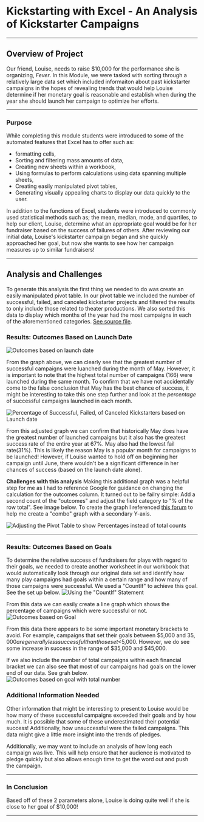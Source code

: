 # Kickstarting with Excel - An Analysis of Kickstarter Campaigns
- - -
## Overview of Project
Our friend, Louise, needs to raise $10,000 for the performance she is organizing, *Fever*.  In this Module, we were tasked with sorting through a relatively large data set which included informaiton about past kickstarter campaigns in the hopes of revealing trends that would help Louise determine if her monetary goal is reasonable and establish when during the year she should launch her campaign to optimize her efforts.
- - -
### Purpose
While completing this module students were introduced to some of the automated features that Excel has to offer such as:
 - formatting cells,
 - Sorting and filtering mass amounts of data,
 - Creating new sheets within a workbook,
 - Using formulas to perform calculations using data spanning multiple sheets,
 - Creating easily manipulated pivot tables,
 - Generating visually appealing charts to display our data quickly to the user.

In addition to the functions of Excel, students were introduced to commonly used statistical methods such as; the mean, median, mode, and quartiles, to help our client, Louise, determine what an appropriate goal would be for her fundraiser based on the success of failures of others.  After reviewing our initial data, Louise's kickstarter campaign began and she quickly approached her goal, but now she wants to see how her campaign measures up to similar fundraisers!

- - -
## Analysis and Challenges
To generate this analysis the first thing we needed to do was create an easily manipulated pivot table.  In our pivot table we included the number of successful, failed, and canceled kickstarter projects and filtered the results to only include those related to theater productions.  We also sorted this data to display which months of the year had the most campaigns in each of the aforementioned categories.  [See source file](https://github.com/murphyk2021/kickstarter-analysis/blob/b11972e9a999ab2e392073dc4cf2b469af3d40a8/Kickstarter_Challenge.xlsx%20-%20Copy.zip).

### Results:  Outcomes Based on Launch Date

![Outcomes based on launch date](https://github.com/murphyk2021/kickstarter-analysis/blob/4ef50dc63bad0f72920e3418cfb52275bbced9d5/Theater_outcomes_vs_Launch.png)


From the graph above, we can clearly see that the greatest number of successful campaigns were luanched during the month of May.  However, it is important to note that the highest total number of campaigns (166) were launched during the same month. To confirm that we have not accidentally come to the false conclusion that May has the best chance of success, it might be interesting to take this one step further and look at the *percentage* of successful campaigns launched in each month. 

![Percentage of Successful, Failed, of Canceled Kickstarters based on Launch date](https://github.com/murphyk2021/kickstarter-analysis/blob/4f5b13f948bb4e31eff157e442898b7778bf40c7/Theater_outcomes_vs_Launch_Percentage.png)

From this adjusted graph we can confirm that historically May does have the greatest number of launched campaigns but it also has the greatest success rate of the entire year at 67%.  May also had the lowest fail rate(31%).  This is likely the reason May is a popular month for campaigns to be launched! However, if Louise wanted to hold off on beginning her campaign until June, there wouldn't be a significant difference in her chances of success (based on the launch date alone).

**Challenges with this analysis**
Making this additional graph was a helpful step for me as I had to reference Google for guidance on changing the calculation for the outcomes column. It turned out to be failry simple: Add a second count of the "outcomes" and adjust the field category to "% of the row total".  See image below.  To create the graph I referenced [this forum](https://superuser.com/questions/1327704/excel-pivot-with-percentage-and-count-on-bar-graph) to help me create a "combo" graph with a secondary Y-axis.

![Adjusting the Pivot Table to show Percentages instead of total counts](https://github.com/murphyk2021/kickstarter-analysis/blob/4ef50dc63bad0f72920e3418cfb52275bbced9d5/making%20a%20percentage%20of%20the%20s_f_c%20kickstarters%20by%20launch%20date.png)

- - -
### Results: Outcomes Based on Goals
To determine the relative success of fundraisers for plays with regard to their goals, we needed to create another worksheet in our workbook that would automatically look through our original data set and identify how many play campaigns had goals within a certain range and how many of those campaigns were successful.  We used a "CountIf" to achieve this goal.  See the set up below.
![Using the "CountIf" Statement](https://github.com/murphyk2021/kickstarter-analysis/blob/31442fdc34979290fa8711ff26d7995c47a23e5b/countif.png)

From this data we can easily create a line graph which shows the percentage of campaigns which were successful or not.  
![Outcomes based on Goal](https://github.com/murphyk2021/kickstarter-analysis/blob/38326a69ed9dadaf2704cb7424691956f6252e47/resources/Outcomes_vs_Goals.png)

From this data there appears to be some important monetary brackets to avoid.  For example, campaigns that set their goals between $5,000 and $35,000 are generally less successful than those set <$5,000.  However, we do see some increase in success in the range of $35,000 and $45,000. 

If we also include the number of total campaigns within each financial bracket we can also see that most of our campaigns had goals on the lower end of our data. See grah below.
![Outcomes based on goal with total number](https://github.com/murphyk2021/kickstarter-analysis/blob/8d3060f189b68bf852797e1dee835832e53f7db0/resources/Outcomes_vs_Goals_with_totals.png)

### Additional Information Needed
Other information that might be interesting to present to Louise would be how many of these successful campaigns exceeded their goals and by how much.  It is possible that some of these underestimated their potential success! Additionally, how unsuccessful were the failed campaigns.  This data might give a little more insight into the trends of pledges.    

Additionally, we may want to include an analysis of how long each campaign was live.  This will help ensure that her audience is motivated to pledge quickly but also allows enough time to get the word out and push the campaign.

- - -
### In Conclusion
Based off of these 2 parameters alone, Louise is doing quite well if she is close to her goal of $10,000!  

- - -

